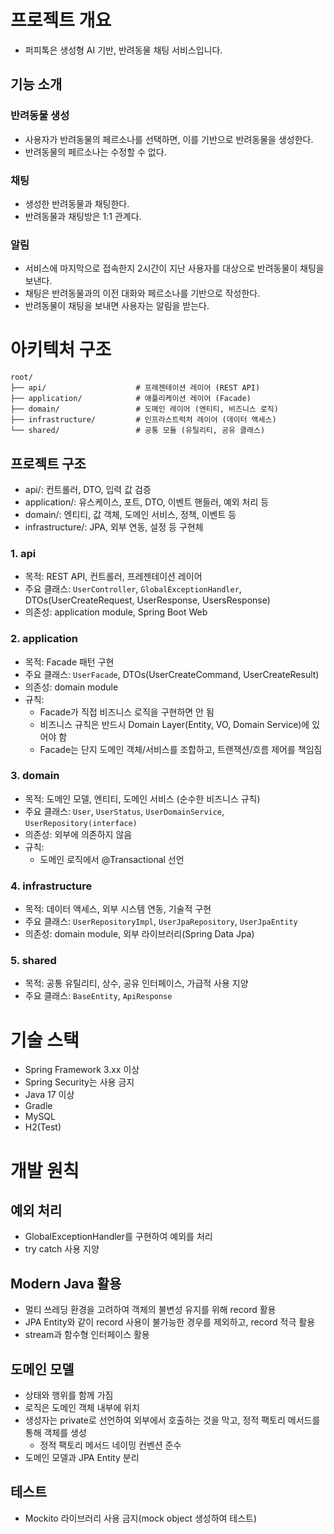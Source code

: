 # 프로젝트 개요
- 퍼피톡은 생성형 AI 기반, 반려동물 채팅 서비스입니다.

## 기능 소개
### 반려동물 생성
- 사용자가 반려동물의 페르소나를 선택하면, 이를 기반으로 반려동물을 생성한다.
- 반려동물의 페르소나는 수정할 수 없다.

### 채팅
- 생성한 반려동물과 채팅한다.
- 반려동물과 채팅방은 1:1 관계다.

### 알림
- 서비스에 마지막으로 접속한지 2시간이 지난 사용자를 대상으로 반려동물이 채팅을 보낸다.
- 채팅은 반려동물과의 이전 대화와 페르소나를 기반으로 작성한다.
- 반려동물이 채팅을 보내면 사용자는 알림을 받는다.

# 아키텍처 구조

```
root/
├── api/                    # 프레젠테이션 레이어 (REST API)
├── application/            # 애플리케이션 레이어 (Facade)
├── domain/                 # 도메인 레이어 (엔티티, 비즈니스 로직)
├── infrastructure/         # 인프라스트럭처 레이어 (데이터 액세스)
└── shared/                 # 공통 모듈 (유틸리티, 공유 클래스)
```

## 프로젝트 구조
- api/: 컨트롤러, DTO, 입력 값 검증
- application/: 유스케이스, 포트, DTO, 이벤트 핸들러, 예외 처리 등
- domain/: 엔티티, 값 객체, 도메인 서비스, 정책, 이벤트 등
- infrastructure/: JPA, 외부 연동, 설정 등 구현체

### 1. api
- 목적: REST API, 컨트롤러, 프레젠테이션 레이어
- 주요 클래스: `UserController`, `GlobalExceptionHandler`, DTOs(UserCreateRequest, UserResponse, UsersResponse)
- 의존성: application module, Spring Boot Web

### 2. application
- 목적: Facade 패턴 구현
- 주요 클래스: `UserFacade`, DTOs(UserCreateCommand, UserCreateResult)
- 의존성: domain module
- 규칙:
    - Facade가 직접 비즈니스 로직을 구현하면 안 됨
    - 비즈니스 규칙은 반드시 Domain Layer(Entity, VO, Domain Service)에 있어야 함
    - Facade는 단지 도메인 객체/서비스를 조합하고, 트랜잭션/흐름 제어를 책임짐

### 3. domain
- 목적: 도메인 모델, 엔티티, 도메인 서비스 (순수한 비즈니스 규칙)
- 주요 클래스: `User`, `UserStatus`, `UserDomainService`, `UserRepository(interface)`
- 의존성: 외부에 의존하지 않음
- 규칙:
    - 도메인 로직에서 @Transactional 선언 
    
### 4. infrastructure
- 목적: 데이터 액세스, 외부 시스템 연동, 기술적 구현
- 주요 클래스: `UserRepositoryImpl`, `UserJpaRepository`, `UserJpaEntity`
- 의존성: domain module, 외부 라이브러리(Spring Data Jpa)

### 5. shared
- 목적: 공통 유틸리티, 상수, 공유 인터페이스, 가급적 사용 지양
- 주요 클래스: `BaseEntity`, `ApiResponse`

# 기술 스택
- Spring Framework 3.xx 이상
- Spring Security는 사용 금지
- Java 17 이상
- Gradle
- MySQL
- H2(Test)

# 개발 원칙

## 예외 처리
- GlobalExceptionHandler를 구현하여 예외를 처리
- try catch 사용 지양

## Modern Java 활용
- 멀티 쓰레딩 환경을 고려하여 객체의 불변성 유지를 위해 record 활용
- JPA Entity와 같이 record 사용이 불가능한 경우를 제외하고, record 적극 활용
- stream과 함수형 인터페이스 활용

## 도메인 모델
- 상태와 행위를 함께 가짐
- 로직은 도메인 객체 내부에 위치
- 생성자는 private로 선언하여 외부에서 호출하는 것을 막고, 정적 팩토리 메서드를 통해 객체를 생성
    - 정적 팩토리 메서드 네이밍 컨벤션 준수
- 도메인 모델과 JPA Entity 분리

## 테스트
- Mockito 라이브러리 사용 금지(mock object 생성하여 테스트)